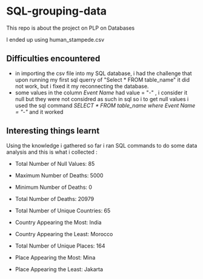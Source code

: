 # SQL-grouping-data
This repo is about the project  on PLP on Databases

I ended up using human_stampede.csv

## Difficulties encountered
- in importing the csv file into my SQL database, i had the challenge that upon running my first sql querry of "Select * FROM table_name" it did not work, but i fixed it my reconnecting the database.
- some values in the column _Event Name_ had value = "-" , i consider it null but they were not considred as such in sql so i to get null values i used the sql command _SELECT * FROM table_name where Event Name = "-"_ and it worked

## Interesting things learnt
Using the knowledge i gathered so far i ran SQL commands to do some data analysis and this is what i collected :
- Total Number of Null Values: 85

- Maximum Number of Deaths: 5000
- Minimum Number of Deaths: 0
- Total Number of Deaths: 20979

- Total Number of Unique Countries: 65
- Country Appearing the Most: India
- Country Appearing the Least: Morocco

- Total Number of Unique Places: 164
- Place Appearing the Most: Mina
- Place Appearing the Least: Jakarta

